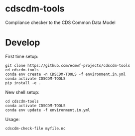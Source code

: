# cdscdm-tools

Compliance checker to the CDS Common Data Model

# Develop

First time setup:
```
git clone https://github.com/ecmwf-projects/cdscdm-tools
cd cdscdm-tools
conda env create -n CDSCDM-TOOLS -f environment.in.yml
conda activate CDSCDM-TOOLS
pip install -e .
```

New shell setup:
```
cd cdscdm-tools
conda activate CDSCDM-TOOLS
conda env update -f environment.in.yml
```

Usage:
```
cdscdm-check-file myfile.nc
```
